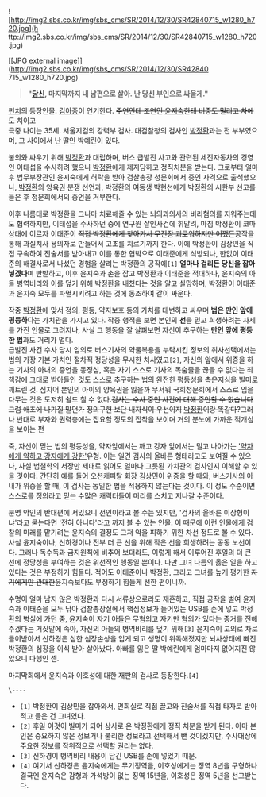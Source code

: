 ![http://img2.sbs.co.kr/img/sbs_cms/SR/2014/12/30/SR42840715_w1280_h720.jpg](h
ttp://img2.sbs.co.kr/img/sbs_cms/SR/2014/12/30/SR42840715_w1280_h720.jpg)

[[JPG external image]](http://img2.sbs.co.kr/img/sbs_cms/SR/2014/12/30/SR42840
715_w1280_h720.jpg)

> **"[당신](%EB%B0%95%EC%A0%95%ED%99%98%28%ED%8E%80%EC%B9%98%29.md), 마지막까지 내
남편으로 살아. 난 당신 부인으로 싸울게."**

  
[펀치](%ED%8E%80%EC%B9%98%28%EB%93%9C%EB%9D%BC%EB%A7%88%29.md)의 등장인물.
[김아중](%EA%B9%80%EC%95%84%EC%A4%91.md)이 연기한다. <del>주연인데 조연인
[윤지숙](%EC%9C%A4%EC%A7%80%EC%88%99.md)한테 비중도 밀리고 차에도 치이고</del>  
극중 나이는 35세. 서울지검의 강력부 검사. 대검찰청의 검사인
[박정환](%EB%B0%95%EC%A0%95%ED%99%98%28%ED%8E%80%EC%B9%98%29.md)과는 전 부부였으며, 그
사이에서 난 딸인 박예린이 있다.

불의와 싸우기 위해 [박정환](%EB%B0%95%EC%A0%95%ED%99%98%28%ED%8E%80%EC%B9%98%29.md)과
대립하며, 버스 급발진 사고와 관련된 세진자동차의 경영인 이태섭을 수사하려 했으나
[박정환](%EB%B0%95%EC%A0%95%ED%99%98%28%ED%8E%80%EC%B9%98%29.md)에게 제지당하고 정직처분을
받는다. 그로부터 얼마 후 법무부장관인 윤지숙에게 허락을 받아 검찰총장 청문회에서 증인 자격으로 출석했으나,
[박정환](%EB%B0%95%EC%A0%95%ED%99%98%28%ED%8E%80%EC%B9%98%29.md)의 양육권 분쟁 선언과,
박정환의 여동생 박현선에게 박정환의 시한부 선고를 들은 후 청문회에서의 증언을 거부한다.

이후 나름대로 박정환을 그나마 치료해줄 수 있는 뇌의과의사의 비리혐의를 지워주는데도 협력하지만, 이태섭을 수사하던 중에 연구원 살인사건에
휘말려, 마침 박정환이 코마상태에 이르자 이태준이 <del>직접 박정환에게 찾아가서 무진장 괴로워하지만 어쨌든</del>공작을 통해 과실치사
용의자로 만들어서 고초를 치르기까지 한다. 이에 박정환이 김상민을 직접 구속하여 진술서를 받아내고 이를 통한 협박으로 이태준에게 석방되나,
한없이 이태준의 해결사로서 나섰던 경험을 살리는 박정환의 공작에`[1]` **얼마나 걸리든 당신을 잡아넣겠다**며 반발하고, 이후 윤지숙과
손을 잡고 박정환과 이태준을 적대하나, 윤지숙의 아들 병역비리와 이를 덮기 위해 박정환을 내쳤다는 것을 알고 실망하며, 박정환이 이태준과
윤지숙 모두를 파멸시키려고 하는 것에 동조하여 같이 싸운다.

작중 [박정환](%EB%B0%95%EC%A0%95%ED%99%98%28%ED%8E%80%EC%B9%98%29.md)에 맞서 정의,
평등, 약자보호 등의 가치를 대변하고 싸우며 **법은 만인 앞에 평등하다**는 가치관을 가지고 있다. 작중 행적을 보면 본인의 **선**을
믿고 희생하려는 자세를 가진 인물로 그려지나, 사실 그 행동을 잘 살펴보면 자신이 추구하는 **만인 앞에 평등한 법**과도 거리가 멀다.  
급발진 사건 수사 당시 임의로 버스기사의 약물복용을 누락시킨 정보의 취사선택에서는 법의 가장 기본 가치인 절차적 정당성을 무시한
처사였고`[2]`, 자신의 앞에서 위증을 하는 기사의 아내의 증언을 동정심, 혹은 자기 스스로 기사의 목숨줄을 끊을 수 없다는 죄책감에
그대로 받아들인 것도 스스로 추구하는 법의 완전한 평등성을 측은지심을 빌미로 깨트린 것. 심지어 본인의 아이의 양육권을 잃을까 무서워
국회청문회에서 스스로 입을 다무는 것은 도저히 쉴드 칠 수 없다.<del>검사는 수사 중인 사건에 대해 증언할 수 없습니다</del>
<del>그럼 애초에 나가질 말던가</del> <del>정의구현 보단 내자식이 우선이지</del>
<del>[박정환](%EB%B0%95%EC%A0%95%ED%99%98%28%ED%8E%80%EC%B9%98%29.md)이랑
똑같다?</del>그러나 반대로 부자와 권력층에는 집요할 정도의 집착을 보이며 거의 분노에 가까운 적개심을 보이는 편

즉, 자신이 믿는 법의 평등성을, 약자앞에서는 깨고 강자 앞에서는 밀고 나아가는 ['약자에게 약하고 강자에게 강한'](%EA%B0%95%EC%9E%90%EC%97%90%EA%B2%8C%20%EA%B0%95%ED%95%98%EB%8B%A4.md)유형. 이는 일견 검사의 올바른
형태라고도 보여질 수 있으나, 사실 법철학의 서장만 제대로 읽어도 얼마나 그릇된 가치관의 검사인지 이해할 수 있을 것이다. 간단히 예를 들어
오션캐피탈 회장 김상민이 위증을 할 때와, 버스기사의 아내가 위증을 할 때, 이 검사는 동일한 법을 적용하지 않는다는 것이다. 이 정도
수준이면 스스로를 정의라고 믿는 수많은 캐릭터들이 머리를 스치고 지나갈 수준이다.

분명 악인의 반대편에 서있으니 선인이라고 볼 수는 있지만, '검사의 올바른 이상형이냐'라고 묻는다면 '전혀 아니다'라고 까지 볼 수 있는
인물. 이 때문에 이런 인물에게 검찰의 미래를 맡기려는 윤지숙의 결정도 그저 악을 피하기 위한 차선 정도로 볼 수 있다. 사실 윤지숙이나,
신하경이나 전부 더 큰 선을 위해 작은 선을 희생하려는 공동 노선이다. 그러나 독수독과 금지원칙에 비추어 보더라도, 이렇게 해서 이루어진
후일의 더 큰 선에 정당성을 부여하는 것은 위선적인 행동일 뿐이다. 다만 그녀 나름의 옳은 일을 하고 있다는 것은 부정하기 힘들다. 적어도
이태준이나 박정환, 그리고 그녀를 높게 평가한 <del>자기에게만 관대한</del>윤지숙보다도 부정하기 힘들게 선한 편이니까.

수명이 얼마 남지 않은 박정환과 다시 서류상으로라도 재혼하고, 직접 공작을 벌여 윤지숙과 이태준을 모두 낚아 검찰총장실에서 핵심정보가
들어있는 USB를 손에 넣고 박정환의 병실에 가던 중, 윤지숙이 자기 아들은 무혐의고 자기만 혐의가 있다는 증거를 전해주겠다는 거짓말에
속아, 자신의 아들의 병역비리를 덮기 위해`[3]` 윤지숙이 고의로 차로 들이받아서 신하경은 심한 심장손상을 입게 되고 생명이 위독해졌지만
뇌사상태에 빠진 박정환의 심장을 이식 받아 살아났다. 아빠를 잃은 딸 박예린에게 엄마마저 없어지진 않았으니 다행인 셈.

마지막회에서 윤지숙과 이호성에 대한 재판의 검사로 등장한다.`[4]`

`\----`

  * `[1]` 박정환이 김상민을 잡아와서, 면회실로 직접 끌고와 진술서를 직접 타자로 받아적고 들은 건 그녀였다.
  * `[2]` 후일 이것이 빌미가 되어 상사로 온 박정환에게 정직 처분을 받게 된다. 아마 본인은 중요하지 않은 정보거나 불리한 정보라고 선택해서 뺀 것이겠지만, 수사대상에 주요한 정보를 작위적으로 선택할 권리는 없다.
  * `[3]` 신하경이 병역비리 내용이 담긴 USB를 손에 넣었기 때문.
  * `[4]` 여기서 신하경은 윤지숙에게는 무기징역을, 이호성에게는 징역 8년을 구형하나 결국엔 윤지숙은 감형과 가석방이 없는 징역 15년을, 이호성은 징역 5년을 선고받는다.

